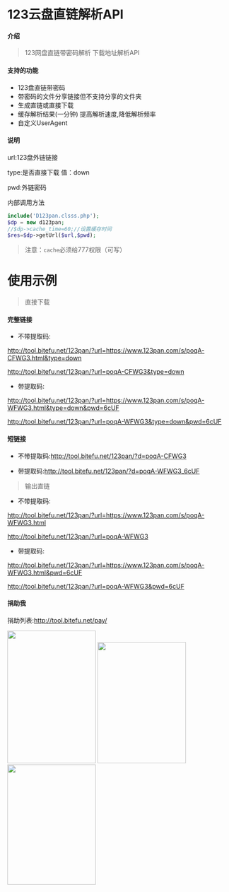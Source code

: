 # 123云盘直链解析API

#### 介绍
> 123网盘直链带密码解析 下载地址解析API

#### 支持的功能
- 123盘直链带密码
- 带密码的文件分享链接但不支持分享的文件夹
- 生成直链或直接下载
- 缓存解析结果(一分钟) 提高解析速度,降低解析频率
- 自定义UserAgent


#### 说明

url:123盘外链链接

type:是否直接下载 值：down

pwd:外链密码

内部调用方法
```php
include('D123pan.clsss.php');
$dp = new d123pan;
//$dp->cache_time=60;//设置缓存时间
$res=$dp->getUrl($url,$pwd);
```
> 注意：`cache`必须给777权限（可写）

# 使用示例	

> 直接下载

#### 完整链接

- 不带提取码:

http://tool.bitefu.net/123pan/?url=https://www.123pan.com/s/poqA-CFWG3.html&type=down

http://tool.bitefu.net/123pan/?url=poqA-CFWG3&type=down
- 带提取码:

http://tool.bitefu.net/123pan/?url=https://www.123pan.com/s/poqA-WFWG3.html&type=down&pwd=6cUF

http://tool.bitefu.net/123pan/?url=poqA-WFWG3&type=down&pwd=6cUF

#### 短链接

- 不带提取码:http://tool.bitefu.net/123pan/?d=poqA-CFWG3

- 带提取码:http://tool.bitefu.net/123pan/?d=poqA-WFWG3_6cUF

> 输出直链

- 不带提取码:

http://tool.bitefu.net/123pan/?url=https://www.123pan.com/s/poqA-WFWG3.html

http://tool.bitefu.net/123pan/?url=poqA-WFWG3

- 带提取码:

http://tool.bitefu.net/123pan/?url=https://www.123pan.com/s/poqA-WFWG3.html&pwd=6cUF

http://tool.bitefu.net/123pan/?url=poqA-WFWG3&pwd=6cUF


#### 捐助我

捐助列表:http://tool.bitefu.net/pay/

<a href="http://tool.bitefu.net/pay/alipayred.jpg" target="_blank"><img height="300" src="https://oscimg.oschina.net/oscnet/69e93259cb3fa4f12a2c4e96dfc65984fb9.jpg" width="200" /></a> <a href="http://tool.bitefu.net/pay/wxpay.png" target="_blank"><img height="274" src="https://oscimg.oschina.net/oscnet/1118495c283edf13318ed999c1ad23c1614.jpg" width="200" /></a> <a href="http://tool.bitefu.net/pay/alipay.jpg" target="_blank"><img height="272" src="https://oscimg.oschina.net/oscnet/1adfcc1bdf40d6cf35bcc80f94678d52e98.jpg" width="200" /></a>
